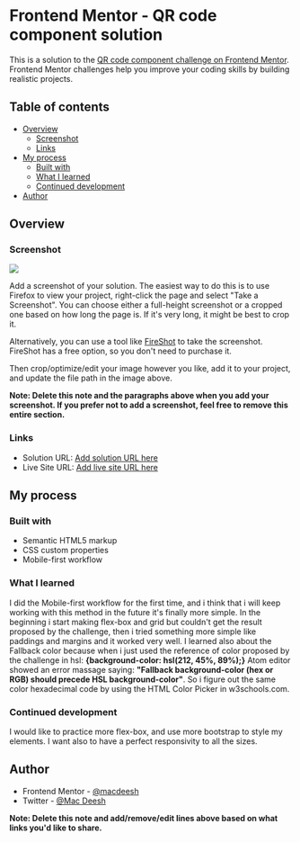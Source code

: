 # Frontend Mentor - QR code component solution

This is a solution to the [QR code component challenge on Frontend Mentor](https://www.frontendmentor.io/challenges/qr-code-component-iux_sIO_H). Frontend Mentor challenges help you improve your coding skills by building realistic projects.

## Table of contents

- [Overview](#overview)
  - [Screenshot](#screenshot)
  - [Links](#links)
- [My process](#my-process)
  - [Built with](#built-with)
  - [What I learned](#what-i-learned)
  - [Continued development](#continued-development)
- [Author](#author)


## Overview

### Screenshot

![](./screenshot.jpg)

Add a screenshot of your solution. The easiest way to do this is to use Firefox to view your project, right-click the page and select "Take a Screenshot". You can choose either a full-height screenshot or a cropped one based on how long the page is. If it's very long, it might be best to crop it.

Alternatively, you can use a tool like [FireShot](https://getfireshot.com/) to take the screenshot. FireShot has a free option, so you don't need to purchase it.

Then crop/optimize/edit your image however you like, add it to your project, and update the file path in the image above.

**Note: Delete this note and the paragraphs above when you add your screenshot. If you prefer not to add a screenshot, feel free to remove this entire section.**

### Links

- Solution URL: [Add solution URL here](https://your-solution-url.com)
- Live Site URL: [Add live site URL here](https://your-live-site-url.com)

## My process

### Built with

- Semantic HTML5 markup
- CSS custom properties
- Mobile-first workflow


### What I learned

I did the Mobile-first workflow for the first time, and i think that i will keep working with this method in the future it's finally more simple. In the beginning i start making flex-box and grid but couldn't get the result proposed by the challenge, then i tried something more simple like paddings and margins and it worked very well. I learned also about the Fallback color because when i just used the reference of color proposed by the challenge in hsl: **{background-color: hsl(212, 45%, 89%);}** Atom editor showed an error massage saying: **"Fallback background-color (hex or RGB) should precede HSL background-color"**. So i figure out the same color hexadecimal code by using the HTML Color Picker in w3schools.com.

### Continued development

I would like to practice more flex-box, and use more bootstrap to style my elements. I want also to have a perfect responsivity to all the sizes.

## Author

- Frontend Mentor - [@macdeesh](https://www.frontendmentor.io/profile/macdeesh)
- Twitter - [@Mac Deesh](https://twitter.com/Macdiish)

**Note: Delete this note and add/remove/edit lines above based on what links you'd like to share.**
